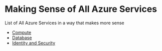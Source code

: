 # Making Sense of All Azure Services

List of All Azure Services in a way that makes more sense

- [Compute](/Compute.md)
- [Database](/Database.md)
- [Identity and Security](/Identity-security.md)
